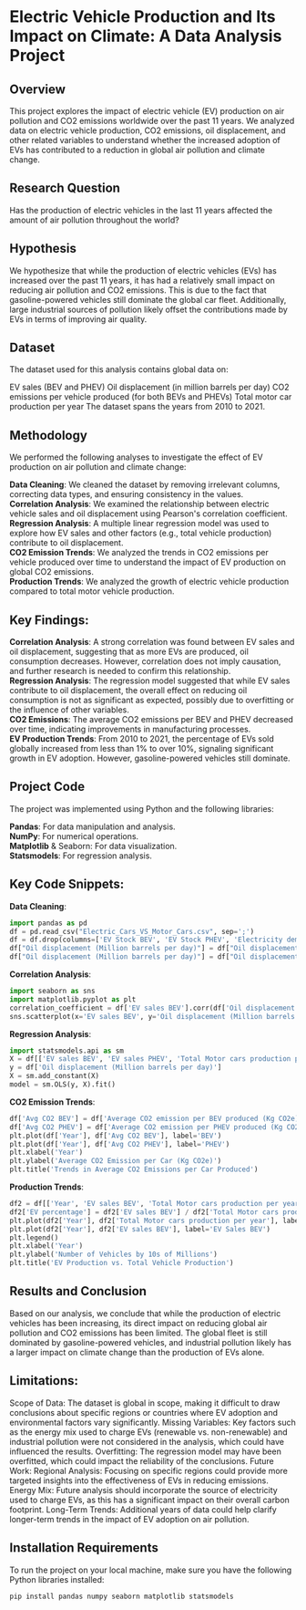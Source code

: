 # Electric Vehicle Production and Its Impact on Climate: A Data Analysis Project

## Overview
This project explores the impact of electric vehicle (EV) production on air pollution and CO2 emissions worldwide over the past 11 years. We analyzed data on electric vehicle production, CO2 emissions, oil displacement, and other related variables to understand whether the increased adoption of EVs has contributed to a reduction in global air pollution and climate change.

## Research Question
Has the production of electric vehicles in the last 11 years affected the amount of air pollution throughout the world?

## Hypothesis
We hypothesize that while the production of electric vehicles (EVs) has increased over the past 11 years, it has had a relatively small impact on reducing air pollution and CO2 emissions. This is due to the fact that gasoline-powered vehicles still dominate the global car fleet. Additionally, large industrial sources of pollution likely offset the contributions made by EVs in terms of improving air quality.

## Dataset
The dataset used for this analysis contains global data on:

EV sales (BEV and PHEV)
Oil displacement (in million barrels per day)
CO2 emissions per vehicle produced (for both BEVs and PHEVs)
Total motor car production per year
The dataset spans the years from 2010 to 2021.

## Methodology
We performed the following analyses to investigate the effect of EV production on air pollution and climate change:

**Data Cleaning**: We cleaned the dataset by removing irrelevant columns, correcting data types, and ensuring consistency in the values.  
**Correlation Analysis**: We examined the relationship between electric vehicle sales and oil displacement using Pearson's correlation coefficient.  
**Regression Analysis**: A multiple linear regression model was used to explore how EV sales and other factors (e.g., total vehicle production) contribute to oil displacement.  
**CO2 Emission Trends**: We analyzed the trends in CO2 emissions per vehicle produced over time to understand the impact of EV production on global CO2 emissions.  
**Production Trends**: We analyzed the growth of electric vehicle production compared to total motor vehicle production.  

## Key Findings:
**Correlation Analysis**: A strong correlation was found between EV sales and oil displacement, suggesting that as more EVs are produced, oil consumption decreases. However, correlation does not imply causation, and further research is needed to confirm this relationship.  
**Regression Analysis**: The regression model suggested that while EV sales contribute to oil displacement, the overall effect on reducing oil consumption is not as significant as expected, possibly due to overfitting or the influence of other variables.  
**CO2 Emissions**: The average CO2 emissions per BEV and PHEV decreased over time, indicating improvements in manufacturing processes.  
**EV Production Trends**: From 2010 to 2021, the percentage of EVs sold globally increased from less than 1% to over 10%, signaling significant growth in EV adoption. However, gasoline-powered vehicles still dominate.  

## Project Code
The project was implemented using Python and the following libraries:

**Pandas**: For data manipulation and analysis.  
**NumPy**: For numerical operations.  
**Matplotlib** & Seaborn: For data visualization.  
**Statsmodels**: For regression analysis.  

## Key Code Snippets:

**Data Cleaning**:
```python
import pandas as pd  
df = pd.read_csv("Electric_Cars_VS_Motor_Cars.csv", sep=';')  
df = df.drop(columns=['EV Stock BEV', 'EV Stock PHEV', 'Electricity demand BEV', 'Electricity demand BHEV'])  
df["Oil displacement (Million barrels per day)"] = df["Oil displacement (Million barrels per day)"].str.replace(",", ".")  
df["Oil displacement (Million barrels per day)"] = df["Oil displacement (Million barrels per day)"].astype(float)  
```
**Correlation Analysis**: 
```python
import seaborn as sns  
import matplotlib.pyplot as plt  
correlation_coefficient = df['EV sales BEV'].corr(df['Oil displacement (Million barrels per day)'])  
sns.scatterplot(x='EV sales BEV', y='Oil displacement (Million barrels per day)', data=df)
```

**Regression Analysis**:
```python
import statsmodels.api as sm  
X = df[['EV sales BEV', 'EV sales PHEV', 'Total Motor cars production per year']]  
y = df['Oil displacement (Million barrels per day)']  
X = sm.add_constant(X)  
model = sm.OLS(y, X).fit()  
```

**CO2 Emission Trends**:  
```python
df['Avg CO2 BEV'] = df['Average CO2 emission per BEV produced (Kg CO2e)'] / df['EV sales BEV']  
df['Avg CO2 PHEV'] = df['Average CO2 emission per PHEV produced (Kg CO2e)'] / df['EV sales PHEV']  
plt.plot(df['Year'], df['Avg CO2 BEV'], label='BEV')  
plt.plot(df['Year'], df['Avg CO2 PHEV'], label='PHEV')  
plt.xlabel('Year')  
plt.ylabel('Average CO2 Emission per Car (Kg CO2e)')  
plt.title('Trends in Average CO2 Emissions per Car Produced')  
```

**Production Trends**: 
```python
df2 = df[['Year', 'EV sales BEV', 'Total Motor cars production per year']]  
df2['EV percentage'] = df2['EV sales BEV'] / df2['Total Motor cars production per year'] * 100  
plt.plot(df2['Year'], df2['Total Motor cars production per year'], label='Total Motor Cars Production')  
plt.plot(df2['Year'], df2['EV sales BEV'], label='EV Sales BEV')  
plt.legend()  
plt.xlabel('Year')  
plt.ylabel('Number of Vehicles by 10s of Millions')  
plt.title('EV Production vs. Total Vehicle Production')
``` 

## Results and Conclusion
Based on our analysis, we conclude that while the production of electric vehicles has been increasing, its direct impact on reducing global air pollution and CO2 emissions has been limited. The global fleet is still dominated by gasoline-powered vehicles, and industrial pollution likely has a larger impact on climate change than the production of EVs alone.

## Limitations:
Scope of Data: The dataset is global in scope, making it difficult to draw conclusions about specific regions or countries where EV adoption and environmental factors vary significantly.
Missing Variables: Key factors such as the energy mix used to charge EVs (renewable vs. non-renewable) and industrial pollution were not considered in the analysis, which could have influenced the results.
Overfitting: The regression model may have been overfitted, which could impact the reliability of the conclusions.
Future Work:
Regional Analysis: Focusing on specific regions could provide more targeted insights into the effectiveness of EVs in reducing emissions.
Energy Mix: Future analysis should incorporate the source of electricity used to charge EVs, as this has a significant impact on their overall carbon footprint.
Long-Term Trends: Additional years of data could help clarify longer-term trends in the impact of EV adoption on air pollution.

## Installation Requirements
To run the project on your local machine, make sure you have the following Python libraries installed:
```python
pip install pandas numpy seaborn matplotlib statsmodels
```

